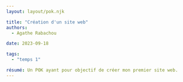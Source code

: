 ```yaml
---
layout: layout/pok.njk

title: "Création d'un site web"
authors:
  - Agathe Rabachou

date: 2023-09-18

tags: 
  - "temps 1"

résumé: Un POK ayant pour objectif de créer mon premier site web.
---
```

